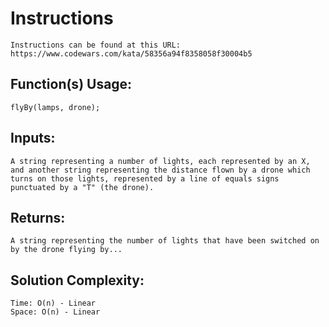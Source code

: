 # Instructions
	Instructions can be found at this URL:
	https://www.codewars.com/kata/58356a94f8358058f30004b5

## Function(s) Usage:
	flyBy(lamps, drone);

## Inputs:
	A string representing a number of lights, each represented by an X,
	and another string representing the distance flown by a drone which
	turns on those lights, represented by a line of equals signs
	punctuated by a "T" (the drone).

## Returns:
	A string representing the number of lights that have been switched on
	by the drone flying by...

## Solution Complexity:
	Time: O(n) - Linear
	Space: O(n) - Linear
